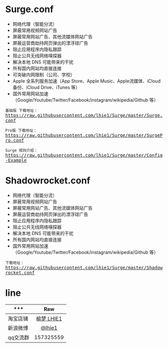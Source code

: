 # Surge.conf

* 网络代理（智能分流）
* 屏蔽常用视频网站广告
* 屏蔽常用网站广告、其他流媒体网站广告
* 屏蔽运营商劫持网页弹出的漂浮球广告
* 阻止应用程序内隐私跟踪
* 阻止公共无线网络嗅探器
* 解决本地 DNS 可能带来的干扰
* 所有国内网站均直接连接
* 可突破内网限制（公司、学校）
* Apple 全系列服务加速（App Store、Apple Music、Apple流媒体、iCloud备份、iCloud Drive、iTunes 等）
* 国外常用网站加速（Google/Youtube/Twitter/Facebook/instagram/wikipedia/Github 等）

`基础版 下载地址：`<kbd>https://raw.githubusercontent.com/lhie1/Surge/master/Surge.conf</kbd>

`Pro版 下载地址：`<kbd>https://raw.githubusercontent.com/lhie1/Surge/master/SurgePro.conf</kbd>

`Surge 规则介绍：`<kbd>https://raw.githubusercontent.com/lhie1/Surge/master/Config-Example</kbd>


# Shadowrocket.conf

* 网络代理（智能分流）
* 屏蔽常用视频网站广告
* 屏蔽常用网站广告、其他流媒体网站广告
* 屏蔽运营商劫持网页弹出的漂浮球广告
* 阻止应用程序内隐私跟踪
* 阻止公共无线网络嗅探器
* 解决本地 DNS 可能带来的干扰
* 所有国内网站均直接连接
* 国外常用网站加速（Google/Youtube/Twitter/Facebook/instagram/wikipedia/Github 等）

`下载地址：`<kbd>https://raw.githubusercontent.com/lhie1/Surge/master/Shadowrocket.conf</kbd>


# line

*** | Raw |
---------|:---------:
淘宝店铺  | [榆梦 LHIE1](https://shop116319160.taobao.com)
新浪微博 | [ @lhie1](http://www.weibo.com/1748625493)
qq交流群 | 157325559

